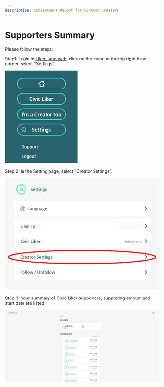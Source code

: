 ```yaml
---
description: Achievement Report for Content Creators
---
```


# Supporters Summary

Please follow the steps:

Step1: Login in [Liker Land web](https://liker.land/), click on the menu at the top right hand corner, select "Settings".

![](../../../.gitbook/assets/subscribe-civic-liker-1-en.png)

Step 2: In the Setting page, select "Creator Settings".

![](../../../.gitbook/assets/creators-pitch-1-en.png)

Step 3: Your summary of Civic Liker supporters, supporting amount and start date are listed.

![](../../../.gitbook/assets/yoursupporter.jpg)

